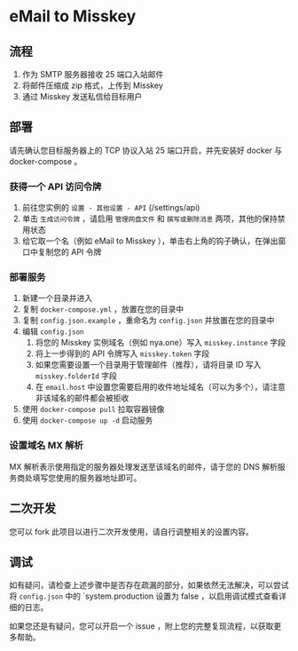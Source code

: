 # eMail to Misskey

## 流程

1. 作为 SMTP 服务器接收 25 端口入站邮件
2. 将邮件压缩成 zip 格式，上传到 Misskey
3. 通过 Misskey 发送私信给目标用户

## 部署

请先确认您目标服务器上的 TCP 协议入站 25 端口开启，并先安装好 docker 与 docker-compose 。

### 获得一个 API 访问令牌

1. 前往您实例的 `设置 - 其他设置 - API` (/settings/api) 
2. 单击 `生成访问令牌` ，请启用 `管理网盘文件` 和 `撰写或删除消息` 两项，其他的保持禁用状态
3. 给它取一个名（例如 eMail to Misskey ），单击右上角的钩子确认，在弹出窗口中复制您的 API 令牌

### 部署服务

1. 新建一个目录并进入
2. 复制 `docker-compose.yml` ，放置在您的目录中
3. 复制 `config.json.example` ，重命名为 `config.json` 并放置在您的目录中
4. 编辑 `config.json`
   1. 将您的 Misskey 实例域名（例如 nya.one）写入 `misskey.instance` 字段
   2. 将上一步得到的 API 令牌写入 `misskey.token` 字段
   3. 如果您需要设置一个目录用于管理邮件（推荐），请将目录 ID 写入 `misskey.folderId` 字段
   4. 在 `email.host` 中设置您需要启用的收件地址域名（可以为多个），请注意非该域名的邮件都会被拒收
5. 使用 `docker-compose pull` 拉取容器镜像
6. 使用 `docker-compose up -d` 启动服务

### 设置域名 MX 解析

MX 解析表示使用指定的服务器处理发送至该域名的邮件，请于您的 DNS 解析服务商处填写您使用的服务器地址即可。

## 二次开发

您可以 fork 此项目以进行二次开发使用，请自行调整相关的设置内容。

## 调试

如有疑问，请检查上述步骤中是否存在疏漏的部分，如果依然无法解决，可以尝试将 `config.json` 中的 `system.production
 设置为 false ，以启用调试模式查看详细的日志。

如果您还是有疑问，您可以开启一个 issue ，附上您的完整复现流程，以获取更多帮助。
